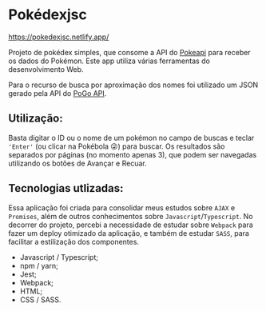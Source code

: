 # Pokédexjsc

https://pokedexjsc.netlify.app/

Projeto de pokédex simples, que consome a API do [Pokeapi](https://github.com/PokeAPI/pokeapi) para receber os dados do Pokémon. Este app utiliza várias ferramentas do desenvolvimento Web.

Para o recurso de busca por aproximação dos nomes foi utilizado um JSON gerado pela API do [PoGo API](https://pogoapi.net/documentation/).

## Utilização:

Basta digitar o ID ou o nome de um pokémon no campo de buscas e teclar `'Enter'` (ou clicar na Pokébola 😜) para buscar.
Os resultados são separados por páginas (no momento apenas 3), que podem ser navegadas utilizando os botões de Avançar e Recuar.

## Tecnologias utlizadas:

Essa aplicação foi criada para consolidar meus estudos sobre `AJAX` e `Promises`, além de outros conhecimentos sobre `Javascript`/`Typescript`. No decorrer do projeto, percebi a necessidade de estudar sobre `Webpack` para fazer um deploy otimizado da aplicação, e também de estudar `SASS`, para facilitar a estilização dos componentes.

- Javascript / Typescript;
- npm / yarn;
- Jest;
- Webpack;
- HTML;
- CSS / SASS.
